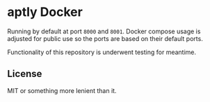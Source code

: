 # aptly Docker

Running by default at port `8000` and `8001`. Docker compose usage is adjusted for public use so the ports are based on their default ports.

Functionality of this repository is underwent testing for meantime.

## License

MIT or something more lenient than it.
